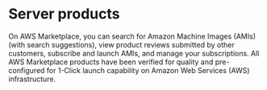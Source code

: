 # Server products<a name="buyer-server-products"></a>

 On AWS Marketplace, you can search for Amazon Machine Images \(AMIs\) \(with search suggestions\), view product reviews submitted by other customers, subscribe and launch AMIs, and manage your subscriptions\. All AWS Marketplace products have been verified for quality and pre\-configured for 1\-Click launch capability on Amazon Web Services \(AWS\) infrastructure\. 